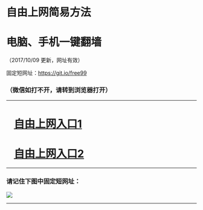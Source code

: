 ﻿# 自由上网简易方法

# 电脑、手机一键翻墙

（2017/10/09 更新，网址有效）

固定短网址：https://git.io/free99

### （微信如打不开，请转到浏览器打开）


***





# &nbsp;&nbsp; <a href="http://ft2623426539.fwq-tz-1001.info/fwqtz01.html?t=100900117426 " target="_blank">自由上网入口1</a>
# &nbsp;&nbsp; <a href="http://ft1321629698.fwq-tz-1002.info/fwqtz02.html?t=100900112337 " target="_blank">自由上网入口2</a>
***

### 请记住下图中固定短网址：

<img src="https://s3-us-west-2.amazonaws.com/fwq-1001/yjfq-20170905okok.png" /> 


***

